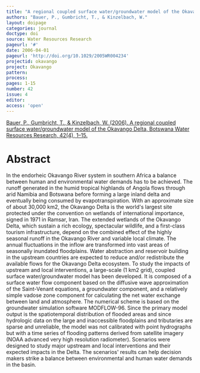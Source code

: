 ```yaml
---
title: "A regional coupled surface water/groundwater model of the Okavango Delta, Botswana"
authors: "Bauer, P., Gumbricht, T., & Kinzelbach, W."
layout: doipage
categories: journal
doctype: doi
source: Water Resources Research
pageurl: '#'
date: 2006-04-01
pageurl: 'http://doi.org/10.1029/2005WR004234'
projectid: okavango
project: Okavango
pattern:
process:
pages: 1-15
number: 42
issue: 4
editor:
access: 'open'
---
```


[Bauer, P., Gumbricht, T., & Kinzelbach, W. (2006). A regional coupled surface water/groundwater model of the Okavango Delta, Botswana Water Resources Research, 42(4), 1–15.](http://doi.org/10.1029/2005WR004234)

<h1 class='foot-description'>Abstract</h1>

In the endorheic Okavango River system in southern Africa a balance between human and environmental water demands has to be achieved. The runoff generated in the humid tropical highlands of Angola flows through arid Namibia and Botswana before forming a large inland delta and eventually being consumed by evapotranspiration. With an approximate size of about 30,000 km2, the Okavango Delta is the world's largest site protected under the convention on wetlands of international importance, signed in 1971 in Ramsar, Iran. The extended wetlands of the Okavango Delta, which sustain a rich ecology, spectacular wildlife, and a first-class tourism infrastructure, depend on the combined effect of the highly seasonal runoff in the Okavango River and variable local climate. The annual fluctuations in the inflow are transformed into vast areas of seasonally inundated floodplains. Water abstraction and reservoir building in the upstream countries are expected to reduce and/or redistribute the available flows for the Okavango Delta ecosystem. To study the impacts of upstream and local interventions, a large-scale (1 km2 grid), coupled surface water/groundwater model has been developed. It is composed of a surface water flow component based on the diffusive wave approximation of the Saint-Venant equations, a groundwater component, and a relatively simple vadose zone component for calculating the net water exchange between land and atmosphere. The numerical scheme is based on the groundwater simulation software MODFLOW-96. Since the primary model output is the spatiotemporal distribution of flooded areas and since hydrologic data on the large and inaccessible floodplains and tributaries are sparse and unreliable, the model was not calibrated with point hydrographs but with a time series of flooding patterns derived from satellite imagery (NOAA advanced very high resolution radiometer). Scenarios were designed to study major upstream and local interventions and their expected impacts in the Delta. The scenarios' results can help decision makers strike a balance between environmental and human water demands in the basin.
